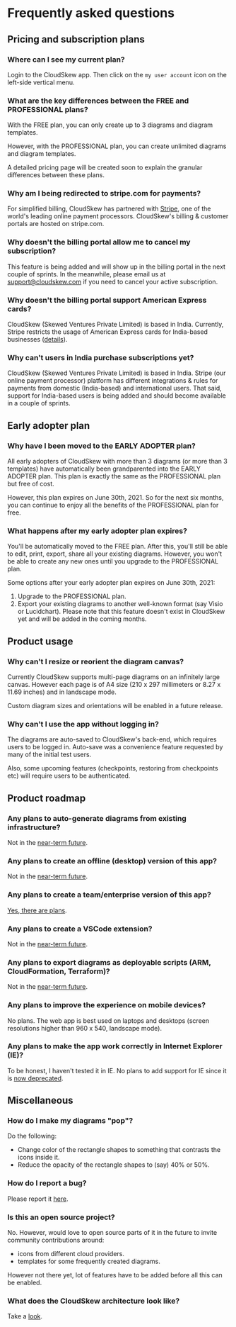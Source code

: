 # Frequently asked questions

## Pricing and subscription plans

### Where can I see my current plan?

Login to the CloudSkew app. Then click on the `my user account` icon on the left-side vertical menu.

### What are the key differences between the FREE and PROFESSIONAL plans?

With the FREE plan, you can only create up to 3 diagrams and diagram templates.

However, with the PROFESSIONAL plan, you can create unlimited diagrams and diagram templates.

A detailed pricing page will be created soon to explain the granular differences between these plans.

### Why am I being redirected to stripe.com for payments?

For simplified billing, CloudSkew has partnered with [Stripe](https://www.stripe.com/), one of the world's leading online payment processors. CloudSkew's billing & customer portals are hosted on stripe.com.

### Why doesn't the billing portal allow me to cancel my subscription?

This feature is being added and will show up in the billing portal in the next couple of sprints. In the meanwhile, please email us at support@cloudskew.com if you need to cancel your active subscription.

### Why doesn't the billing portal support American Express cards?

CloudSkew (Skewed Ventures Private Limited) is based in India. Currently, Stripe restricts the usage of American Express cards for India-based businesses ([details](https://support.stripe.com/questions/american-express-card-support-for-india-based-businesses)).

### Why can't users in India purchase subscriptions yet?

CloudSkew (Skewed Ventures Private Limited) is based in India. Stripe (our online payment processor) platform has different integrations & rules for payments from domestic (India-based) and international users. That said, support for India-based users is being added and should become available in a couple of sprints.

## Early adopter plan

### Why have I been moved to the EARLY ADOPTER plan?

All early adopters of CloudSkew with more than 3 diagrams (or more than 3 templates) have automatically been grandparented into the EARLY ADOPTER plan. This plan is exactly the same as the PROFESSIONAL plan but free of cost.

However, this plan expires on June 30th, 2021. So for the next six months, you can continue to enjoy all the benefits of the PROFESSIONAL plan for free.

### What happens after my early adopter plan expires?

You'll be automatically moved to the FREE plan. After this, you'll still be able to edit, print, export, share all your existing diagrams. However, you won't be able to create any new ones until you upgrade to the PROFESSIONAL plan.

Some options after your early adopter plan expires on June 30th, 2021:

  1. Upgrade to the PROFESSIONAL plan.
  2. Export your existing diagrams to another well-known format (say Visio or Lucidchart). Please note that this feature doesn't exist in CloudSkew yet and will be added in the coming months.

## Product usage

### Why can't I resize or reorient the diagram canvas?

Currently CloudSkew supports multi-page diagrams on an infinitely large canvas. However each page is of A4 size (210 x 297 millimeters or 8.27 x 11.69 inches) and in landscape mode.

Custom diagram sizes and orientations will be enabled in a future release.

### Why can't I use the app without logging in?

The diagrams are auto-saved to CloudSkew's back-end, which requires users to be logged in. Auto-save was a convenience feature requested by many of the initial test users.

Also, some upcoming features (checkpoints, restoring from checkpoints etc) will require users to be authenticated.

## Product roadmap

### Any plans to auto-generate diagrams from existing infrastructure?

Not in the [near-term future](./features.md#planned-features).

### Any plans to create an offline (desktop) version of this app?

Not in the [near-term future](./features.md#planned-features).

### Any plans to create a team/enterprise version of this app?

[Yes, there are plans](./features.md#planned-features).

### Any plans to create a VSCode extension?

Not in the [near-term future](./features.md#planned-features).

### Any plans to export diagrams as deployable scripts (ARM, CloudFormation, Terraform)?

Not in the [near-term future](./features.md#planned-features).

### Any plans to improve the experience on mobile devices?

No plans. The web app is best used on laptops and desktops (screen resolutions higher than 960 x 540, landscape mode).

### Any plans to make the app work correctly in Internet Explorer (IE)?

To be honest, I haven't tested it in IE. No plans to add support for IE since it is [now deprecated](https://support.microsoft.com/en-in/help/17454/lifecycle-faq-internet-explorer).

## Miscellaneous

### How do I make my diagrams "pop"?

Do the following:

* Change color of the rectangle shapes to something that contrasts the icons inside it.
* Reduce the opacity of the rectangle shapes to (say) 40% or 50%.

### How do I report a bug?

Please report it [here](https://github.com/cloudskew/cloudskew/issues/new/choose).

### Is this an open source project?

No. However, would love to open source parts of it in the future to invite community contributions around:

* icons from different cloud providers.
* templates for some frequently created diagrams.

However not there yet, lot of features have to be added before all this can be enabled.

### What does the CloudSkew architecture look like?

Take a [look](../about/cloudskew-architecture.md).
